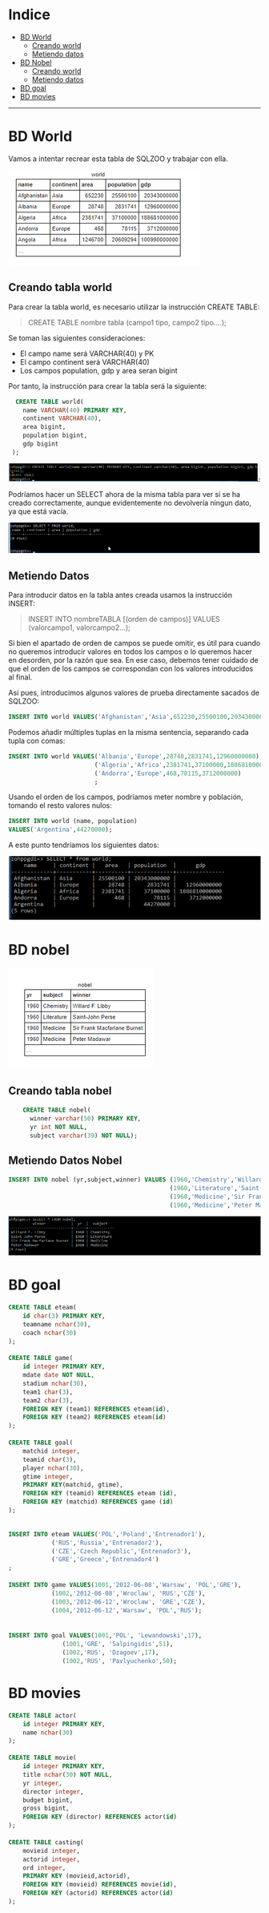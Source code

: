 # Indice
- [BD World](#bd-world)
  - [Creando world](#creando-tabla-world)
  - [Metiendo datos](#metiendo-datos)
- [BD Nobel](#bd-nobel)
  - [Creando world](#creando-tabla-nobel)
  - [Metiendo datos](#metiendo-datos-nobel)
- [BD goal](#bd-goal)
- [BD movies](#bd-movies)
  
-----------------------------------------------

# BD World
Vamos a intentar recrear esta tabla de SQLZOO y trabajar con ella.

![image](../img/tabla1.png "Logo Title Text 1")

## Creando tabla world
Para crear la tabla world, es necesario utilizar la instrucción CREATE TABLE:
  > CREATE TABLE nombre tabla (campo1 tipo, campo2 tipo....);

Se toman las siguientes consideraciones:
  - El campo name será VARCHAR(40) y PK
  - El campo continent será VARCHAR(40)
  - Los campos population, gdp y area seran bigint
  
Por tanto, la instrucción para crear la tabla será la siguiente:

```SQL
  CREATE TABLE world(
    name VARCHAR(40) PRIMARY KEY,
    continent VARCHAR(40),
    area bigint,
    population bigint,
    gdp bigint
 );
```

![image](./img/img16.png "Logo Title Text 1")

Podríamos hacer un SELECT ahora de la misma tabla para ver si se ha creado correctamente, aunque evidentemente no devolvería ningun dato, ya que está vacía.

![image](./img/img17.png "Logo Title Text 1")


## Metiendo Datos
Para introducir datos en la tabla antes creada usamos la instrucción INSERT:
> INSERT INTO nombreTABLA [(orden de campos)] VALUES (valorcampo1, valorcampo2...);

Si bien el apartado de orden de campos se puede omitir, es útil para cuando no queremos introducir valores en todos los campos o lo queremos hacer en desorden, por la razón que sea. En ese caso, debemos tener cuidado de que el orden de los campos se correspondan con los valores introducidos al final.

Así pues, introducimos algunos valores de prueba directamente sacados de SQLZOO:

```SQL
INSERT INTO world VALUES('Afghanistan','Asia',652230,25500100,20343000000);
```

Podemos añadir múltiples tuplas en la misma sentencia, separando cada tupla con comas:

```SQL
INSERT INTO world VALUES('Albania','Europe',28748,2831741,12960000000),
                        ('Algeria','Africa',2381741,37100000,188681000000)
                        ('Andorra','Europe',468,78115,3712000000)
                        ;
```

Usando el orden de los campos, podríamos meter nombre y población, tomando el resto valores nulos:

```SQL
INSERT INTO world (name, population)
VALUES('Argentina',44270000);
```
A este punto tendríamos los siguientes datos:

![image](./img/img22.png "Logo Title Text 1")

# BD nobel
![image](../img/nobel.png "Logo Title Text 1")

## Creando tabla nobel
```SQL
    CREATE TABLE nobel(
      winner varchar(50) PRIMARY KEY,
      yr int NOT NULL,
      subject varchar(39) NOT NULL);
```
## Metiendo Datos Nobel
```SQL
INSERT INTO nobel (yr,subject,winner) VALUES (1960,'Chemistry','Willard F. Libby'),
                                             (1960,'Literature','Saint-John Perse'),
                                             (1960,'Medicine','Sir Frank Macfarlane Burnet'),
                                             (1960,'Medicine','Peter Madawar');

```

![image](./img/img23.png "Logo Title Text 1")

# BD goal

```SQL
CREATE TABLE eteam(
	id char(3) PRIMARY KEY,
	teamname nchar(30),
	coach nchar(30)
);

CREATE TABLE game(
	id integer PRIMARY KEY,
	mdate date NOT NULL,
	stadium nchar(30),
	team1 char(3),
	team2 char(3),
	FOREIGN KEY (team1) REFERENCES eteam(id),
	FOREIGN KEY (team2) REFERENCES eteam(id)
);

CREATE TABLE goal(
	matchid integer,
	teamid char(3),
	player nchar(30),
	gtime integer,
	PRIMARY KEY(matchid, gtime),
	FOREIGN KEY (teamid) REFERENCES eteam (id),
	FOREIGN KEY (matchid) REFERENCES game (id)
);

```
```SQL

INSERT INTO eteam VALUES('POL','Poland','Entrenador1'),
			('RUS','Russia','Entrenador2'),
			('CZE','Czech Republic','Entrenador3'),
			('GRE','Greece','Entrenador4')
;

INSERT INTO game VALUES(1001,'2012-06-08','Warsaw', 'POL','GRE'),
			(1002,'2012-06-08','Wroclaw', 'RUS','CZE'),
			(1003,'2012-06-12','Wroclaw', 'GRE','CZE'),
			(1004,'2012-06-12','Warsaw', 'POL','RUS');


INSERT INTO goal VALUES(1001,'POL', 'Lewandowski',17),
		       (1001,'GRE', 'Salpingidis',51),
		       (1002,'RUS', 'Dzagoev',17),
		       (1002,'RUS', 'Pavlyuchenko',50);
```
# BD movies
```SQL
CREATE TABLE actor(
	id integer PRIMARY KEY,
	name nchar(30)	
);

CREATE TABLE movie(
	id integer PRIMARY KEY,
	title nchar(30) NOT NULL,
	yr integer,
	director integer,
	budget bigint,
	gross bigint,
	FOREIGN KEY (director) REFERENCES actor(id)	
);

CREATE TABLE casting(
	movieid integer,
	actorid integer,
	ord integer,
	PRIMARY KEY (movieid,actorid),
	FOREIGN KEY (movieid) REFERENCES movie(id),
	FOREIGN KEY (actorid) REFERENCES actor(id)
);
```
